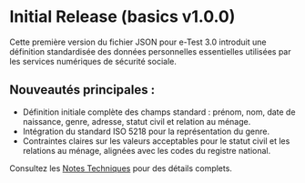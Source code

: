 # Initial Release (basics v1.0.0)

Cette première version du fichier JSON pour e-Test 3.0 introduit une définition standardisée des données personnelles essentielles utilisées par les services numériques de sécurité sociale.

## Nouveautés principales :

- Définition initiale complète des champs standard : prénom, nom, date de naissance, genre, adresse, statut civil et relation au ménage.
- Intégration du standard ISO 5218 pour la représentation du genre.
- Contraintes claires sur les valeurs acceptables pour le statut civil et les relations au ménage, alignées avec les codes du registre national.

Consultez les [Notes Techniques](docs/technical_notes.md) pour des détails complets.
